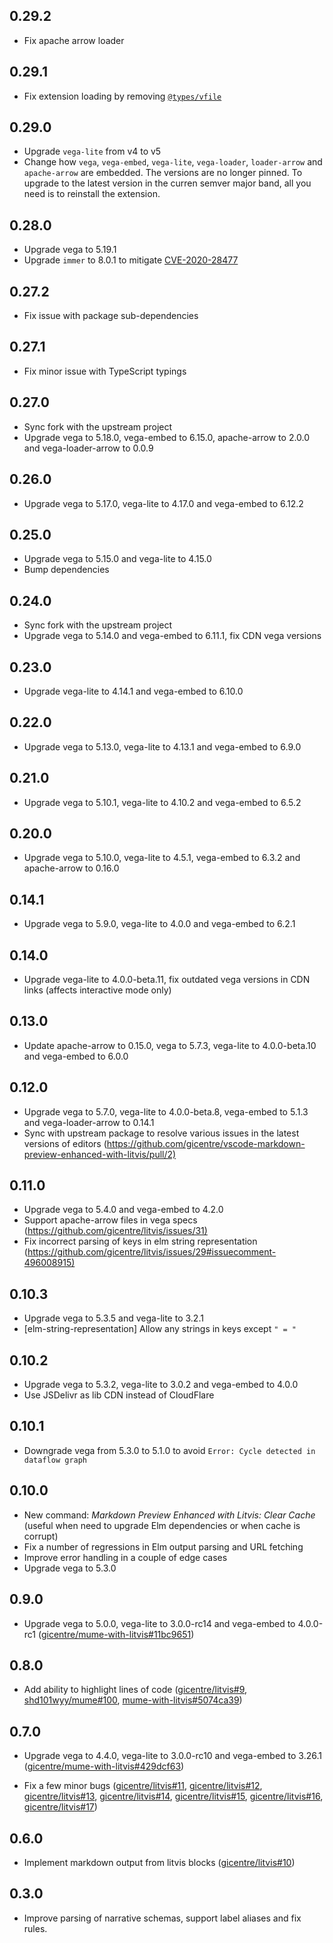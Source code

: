 ## 0.29.2

- Fix apache arrow loader

## 0.29.1

- Fix extension loading by removing [`@types/vfile`](https://www.npmjs.com/package/@types/vfile)

## 0.29.0

- Upgrade `vega-lite` from v4 to v5
- Change how `vega`, `vega-embed`, `vega-lite`, `vega-loader`, `loader-arrow` and `apache-arrow` are embedded.
  The versions are no longer pinned.
  To upgrade to the latest version in the curren semver major band, all you need is to reinstall the extension.

## 0.28.0

- Upgrade vega to 5.19.1
- Upgrade `immer` to 8.0.1 to mitigate [CVE-2020-28477](https://nvd.nist.gov/vuln/detail/CVE-2020-28477)

## 0.27.2

- Fix issue with package sub-dependencies

## 0.27.1

- Fix minor issue with TypeScript typings

## 0.27.0

- Sync fork with the upstream project
- Upgrade vega to 5.18.0, vega-embed to 6.15.0, apache-arrow to 2.0.0 and vega-loader-arrow to 0.0.9

## 0.26.0

- Upgrade vega to 5.17.0, vega-lite to 4.17.0 and vega-embed to 6.12.2

## 0.25.0

- Upgrade vega to 5.15.0 and vega-lite to 4.15.0
- Bump dependencies

## 0.24.0

- Sync fork with the upstream project
- Upgrade vega to 5.14.0 and vega-embed to 6.11.1, fix CDN vega versions

## 0.23.0

- Upgrade vega-lite to 4.14.1 and vega-embed to 6.10.0

## 0.22.0

- Upgrade vega to 5.13.0, vega-lite to 4.13.1 and vega-embed to 6.9.0

## 0.21.0

- Upgrade vega to 5.10.1, vega-lite to 4.10.2 and vega-embed to 6.5.2

## 0.20.0

- Upgrade vega to 5.10.0, vega-lite to 4.5.1, vega-embed to 6.3.2 and apache-arrow to 0.16.0

## 0.14.1

- Upgrade vega to 5.9.0, vega-lite to 4.0.0 and vega-embed to 6.2.1

## 0.14.0

- Upgrade vega-lite to 4.0.0-beta.11, fix outdated vega versions in CDN links (affects interactive mode only)

## 0.13.0

- Update apache-arrow to 0.15.0, vega to 5.7.3, vega-lite to 4.0.0-beta.10 and vega-embed to 6.0.0

## 0.12.0

- Upgrade vega to 5.7.0, vega-lite to 4.0.0-beta.8, vega-embed to 5.1.3 and vega-loader-arrow to 0.14.1
- Sync with upstream package to resolve various issues in the latest versions of editors (<https://github.com/gicentre/vscode-markdown-preview-enhanced-with-litvis/pull/2)>

## 0.11.0

- Upgrade vega to 5.4.0 and vega-embed to 4.2.0
- Support apache-arrow files in vega specs (<https://github.com/gicentre/litvis/issues/31)>
- Fix incorrect parsing of keys in elm string representation (<https://github.com/gicentre/litvis/issues/29#issuecomment-496008915)>

## 0.10.3

- Upgrade vega to 5.3.5 and vega-lite to 3.2.1
- \[elm-string-representation] Allow any strings in keys except `" = "`

## 0.10.2

- Upgrade vega to 5.3.2, vega-lite to 3.0.2 and vega-embed to 4.0.0
- Use JSDelivr as lib CDN instead of CloudFlare

## 0.10.1

- Downgrade vega from 5.3.0 to 5.1.0 to avoid `Error: Cycle detected in dataflow graph`

## 0.10.0

- New command: _Markdown Preview Enhanced with Litvis: Clear Cache_ (useful when need to upgrade Elm dependencies or when cache is corrupt)
- Fix a number of regressions in Elm output parsing and URL fetching
- Improve error handling in a couple of edge cases
- Upgrade vega to 5.3.0

## 0.9.0

- Upgrade vega to 5.0.0, vega-lite to 3.0.0-rc14 and vega-embed to 4.0.0-rc1 ([gicentre/mume-with-litvis#11bc9651](https://github.com/gicentre/mume-with-litvis/commit/11bc96514feedadd7e125398f3fee3fc5ff3a630))

## 0.8.0

- Add ability to highlight lines of code ([gicentre/litvis#9](https://github.com/gicentre/litvis/issues/9), [shd101wyy/mume#100](https://github.com/shd101wyy/mume/pull/100), [mume-with-litvis#5074ca39](https://github.com/gicentre/mume-with-litvis/commit/5074ca39a24ff86ef8ddc63c35f33b212e2da984))

## 0.7.0

- Upgrade vega to 4.4.0, vega-lite to 3.0.0-rc10 and vega-embed to 3.26.1 ([gicentre/mume-with-litvis#429dcf63](https://github.com/gicentre/mume-with-litvis/commit/429dcf6370191cfc8b421923a6283d4f7bdc7625))

- Fix a few minor bugs ([gicentre/litvis#11](https://github.com/gicentre/litvis/issue/11),
  [gicentre/litvis#12](https://github.com/gicentre/litvis/issue/12),
  [gicentre/litvis#13](https://github.com/gicentre/litvis/issue/13),
  [gicentre/litvis#14](https://github.com/gicentre/litvis/issue/14),
  [gicentre/litvis#15](https://github.com/gicentre/litvis/issue/15),
  [gicentre/litvis#16](https://github.com/gicentre/litvis/issue/16),
  [gicentre/litvis#17](https://github.com/gicentre/litvis/issue/17))

## 0.6.0

- Implement markdown output from litvis blocks ([gicentre/litvis#10](https://github.com/gicentre/litvis/pull/10))

## 0.3.0

- Improve parsing of narrative schemas, support label aliases and fix rules.
